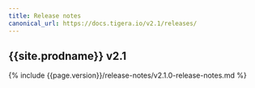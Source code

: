 ```yaml
---
title: Release notes
canonical_url: https://docs.tigera.io/v2.1/releases/
---
```



## {{site.prodname}} v2.1

{% include {{page.version}}/release-notes/v2.1.0-release-notes.md %}
